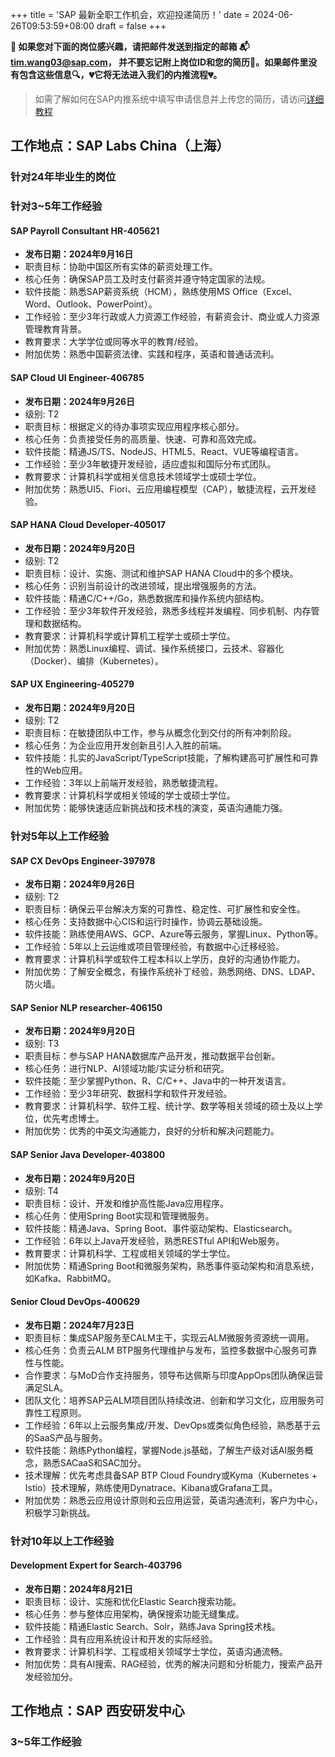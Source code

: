 +++
title = 'SAP 最新全职工作机会，欢迎投递简历！'
date = 2024-06-26T09:53:59+08:00
draft = false
+++

**📢 如果您对下面的岗位感兴趣，请把邮件发送到指定的邮箱
📬[tim.wang03@sap.com](mailto:tim.wang03@sap.com)，
并不要忘记附上岗位ID和您的简历📄。如果邮件里没有包含这些信息🔍，💔它将无法进入我们的内推流程💔。**
> 如需了解如何在SAP内推系统中填写申请信息并上传您的简历，请访问[详细教程](/sap/how-to-apply)

## 工作地点：SAP Labs China（上海）

### 针对24年毕业生的岗位

<!-- ### 针对1~3年工作经验 -->

### 针对3~5年工作经验

#### SAP Payroll Consultant HR-405621

- **发布日期：2024年9月16日**
- 职责目标：协助中国区所有实体的薪资处理工作。
- 核心任务：确保SAP员工及时支付薪资并遵守特定国家的法规。
- 软件技能：熟悉SAP薪资系统（HCM），熟练使用MS Office（Excel、Word、Outlook、PowerPoint）。
- 工作经验：至少3年行政或人力资源工作经验，有薪资会计、商业或人力资源管理教育背景。
- 教育要求：大学学位或同等水平的教育/经验。
- 附加优势：熟悉中国薪资法律、实践和程序，英语和普通话流利。

#### SAP Cloud UI Engineer-406785

- **发布日期：2024年9月26日**
- 级别: T2
- 职责目标：根据定义的待办事项实现应用程序核心部分。
- 核心任务：负责接受任务的高质量、快速、可靠和高效完成。
- 软件技能：精通JS/TS、NodeJS、HTML5、React、VUE等编程语言。
- 工作经验：至少3年敏捷开发经验，适应虚拟和国际分布式团队。
- 教育要求：计算机科学或相关信息技术领域学士或硕士学位。
- 附加优势：熟悉UI5、Fiori、云应用编程模型（CAP），敏捷流程，云开发经验。

#### SAP HANA Cloud Developer-405017

- **发布日期：2024年9月20日**
- 级别: T2
- 职责目标：设计、实施、测试和维护SAP HANA Cloud中的多个模块。
- 核心任务：识别当前设计的改进领域，提出增强服务的方法。
- 软件技能：精通C/C++/Go，熟悉数据库和操作系统内部结构。
- 工作经验：至少3年软件开发经验，熟悉多线程并发编程、同步机制、内存管理和数据结构。
- 教育要求：计算机科学或计算机工程学士或硕士学位。
- 附加优势：熟悉Linux编程、调试、操作系统接口，云技术、容器化（Docker）、编排（Kubernetes）。

#### SAP UX Engineering-405279

- **发布日期：2024年9月20日**
- 级别: T2
- 职责目标：在敏捷团队中工作，参与从概念化到交付的所有冲刺阶段。
- 核心任务：为企业应用开发创新且引人入胜的前端。
- 软件技能：扎实的JavaScript/TypeScript技能，了解构建高可扩展性和可靠性的Web应用。
- 工作经验：3年以上前端开发经验，熟悉敏捷流程。
- 教育要求：计算机科学或相关领域的学士或硕士学位。
- 附加优势：能够快速适应新挑战和技术栈的演变，英语沟通能力强。

### 针对5年以上工作经验

#### SAP CX DevOps Engineer-397978

- **发布日期：2024年9月26日**
- 级别: T2
- 职责目标：确保云平台解决方案的可靠性、稳定性、可扩展性和安全性。
- 核心任务：支持数据中心CIS和运行时操作，协调云基础设施。
- 软件技能：熟练使用AWS、GCP、Azure等云服务，掌握Linux、Python等。
- 工作经验：5年以上云运维或项目管理经验，有数据中心迁移经验。
- 教育要求：计算机科学或软件工程本科以上学历，良好的沟通协作能力。
- 附加优势：了解安全概念，有操作系统补丁经验，熟悉网络、DNS、LDAP、防火墙。

#### SAP Senior NLP researcher-406150

- **发布日期：2024年9月20日**
- 级别: T3
- 职责目标：参与SAP HANA数据库产品开发，推动数据平台创新。
- 核心任务：进行NLP、AI领域功能/实证分析和研究。
- 软件技能：至少掌握Python、R、C/C++、Java中的一种开发语言。
- 工作经验：至少3年研究、数据科学和软件开发经验。
- 教育要求：计算机科学、软件工程、统计学、数学等相关领域的硕士及以上学位，优先考虑博士。
- 附加优势：优秀的中英文沟通能力，良好的分析和解决问题能力。

#### SAP Senior Java Developer-403800

- **发布日期：2024年9月20日**
- 级别: T4
- 职责目标：设计、开发和维护高性能Java应用程序。
- 核心任务：使用Spring Boot实现和管理微服务。
- 软件技能：精通Java、Spring Boot、事件驱动架构、Elasticsearch。
- 工作经验：6年以上Java开发经验，熟悉RESTful API和Web服务。
- 教育要求：计算机科学、工程或相关领域的学士学位。
- 附加优势：精通Spring Boot和微服务架构，熟悉事件驱动架构和消息系统，如Kafka、RabbitMQ。

#### Senior Cloud DevOps-400629

- **发布日期：2024年7月23日**
- 职责目标：集成SAP服务至CALM主干，实现云ALM微服务资源统一调用。
- 核心任务：负责云ALM BTP服务代理维护与发布，监控多数据中心服务可靠性与性能。
- 合作要求：与MoD合作支持服务，领导布达佩斯与印度AppOps团队确保运营满足SLA。
- 团队文化：培养SAP云ALM项目团队持续改进、创新和学习文化，应用服务可靠性工程原则。
- 工作经验：6年以上云服务集成/开发、DevOps或类似角色经验，熟悉基于云的SaaS产品与服务。
- 软件技能：熟练Python编程，掌握Node.js基础，了解生产级对话AI服务概念，熟悉SACaaS和SAC加分。
- 技术理解：优先考虑具备SAP BTP Cloud Foundry或Kyma（Kubernetes + Istio）技术理解，熟练使用Dynatrace、Kibana或Grafana工具。
- 附加优势：熟悉云应用设计原则和云应用运营，英语沟通流利，客户为中心，积极学习新挑战。

### 针对10年以上工作经验

#### Development Expert for Search-403796

- **发布日期：2024年8月21日**
- 职责目标：设计、实施和优化Elastic Search搜索功能。
- 核心任务：参与整体应用架构，确保搜索功能无缝集成。
- 软件技能：精通Elastic Search、Solr，熟练Java Spring技术栈。
- 工作经验：具有应用系统设计和开发的实际经验。
- 教育要求：计算机科学、工程或相关领域学士学位，英语沟通流畅。
- 附加优势：具有AI搜索、RAG经验，优秀的解决问题和分析能力，搜索产品开发经验加分。

## 工作地点：SAP 西安研发中心

### 3~5年工作经验
